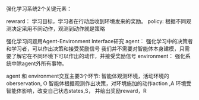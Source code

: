 强化学习系统2个关键元素：

rewrard： 学习目标，学习者在行动后收到环境发来的奖励。
policy:   根据不同观测决定采用不同动作，观测到动作就是策略


强化学习问题用Agent-Environment Interface研究
agent： 强化学习中的决策者和学习者，可以作出决策和接受奖励信号
		我们并不需要对智能体本身建模，只需要了解它在不同环境下可以作出的动作，并接受奖励信号
environment： 强化系统中除agent外所有事物。


agent 和 environment交互主要3个环节:
智能体观测环境，活动环境的oberservation, O
智能体根据观测作出决策，对环境施加的动作action ,A
环境受智能体影响，改变自己状态states,S， 并给出奖励reward，R

